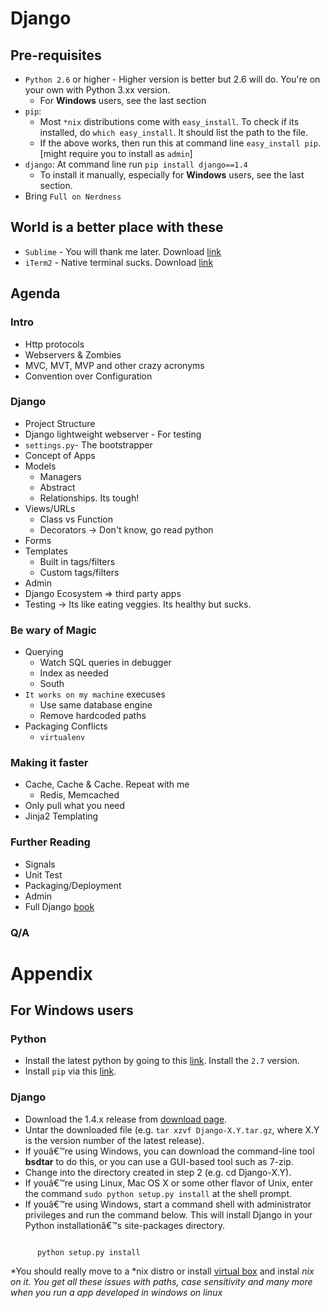 # Django

## Pre-requisites
* `Python 2.6` or higher - Higher version is better but 2.6 will do. You're on your own with Python 3.xx version.
   * For **Windows** users, see the last section
* `pip`:
   * Most `*nix` distributions come with `easy_install`. To check if its installed, do `which easy_install`. It should list the path to the file.
   * If the above works, then run this at command line `easy_install pip`. [might require you to install as `admin`]
* `django`: At command line run `pip install django==1.4`
   * To install it manually, especially for **Windows** users, see the last section.
* Bring `Full on Nerdness`


## World is a better place with these
* `Sublime` - You will thank me later. Download [link](http://www.sublimetext.com/)
* `iTerm2` -  Native terminal sucks. Download [link](http://www.iterm2.com/#/section/home)

## Agenda

### Intro

  * Http protocols
  * Webservers & Zombies
  * MVC, MVT, MVP and other crazy acronyms
  * Convention over Configuration

### Django

  * Project Structure
  * Django lightweight webserver - For testing
  * `settings.py`- The bootstrapper
  * Concept of Apps
  * Models
    * Managers
    * Abstract
    * Relationships. Its tough!
  * Views/URLs
    * Class vs Function
    * Decorators -> Don't know, go read python
  * Forms
  * Templates
    * Built in tags/filters
    * Custom tags/filters
  * Admin
  * Django Ecosystem => third party apps 
  * Testing -> Its like eating veggies. Its healthy but sucks.
 
### Be wary of Magic

  * Querying
    * Watch SQL queries in debugger
    * Index as needed
    * South
  * `It works on my machine` execuses
    * Use same database engine
    * Remove hardcoded paths
  * Packaging Conflicts
    * `virtualenv`

### Making it faster
  * Cache, Cache & Cache. Repeat with me
    * Redis, Memcached
  * Only pull what you need
  * Jinja2 Templating

### Further Reading
  * Signals
  * Unit Test
  * Packaging/Deployment
  * Admin
  * Full Django [book](http://www.djangobook.com/en/2.0/index.html)

### Q/A

# Appendix
## For Windows users

### Python
* Install the latest python by going to this [link](http://www.python.org/download/). Install the `2.7` version.
* Install `pip` via this [link](https://sites.google.com/site/pydatalog/python/pip-for-windows).

### Django

* Download the 1.4.x release from [download page](https://www.djangoproject.com/download/1.4.8/tarball/).
* Untar the downloaded file (e.g. `tar xzvf Django-X.Y.tar.gz`, where X.Y is the version number of the latest release). 
* If youâ€™re using Windows, you can download the command-line tool **bsdtar** to do this, or you can use a GUI-based tool such as 7-zip.
* Change into the directory created in step 2 (e.g. cd Django-X.Y).
* If youâ€™re using Linux, Mac OS X or some other flavor of Unix, enter the command `sudo python setup.py install` at the shell prompt. 
* If youâ€™re using Windows, start a command shell with administrator privileges and run the command below. This will install Django in your Python installationâ€™s site-packages directory.

```

      python setup.py install

```


*You should really move to a *nix distro or install [virtual box](https://www.virtualbox.org/wiki/Downloads) and instal *nix on it. You get all these issues with paths, case sensitivity and many more when you run a app developed in windows on linux*
